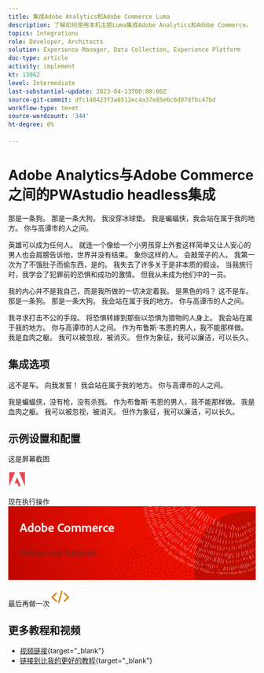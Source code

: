 ```yaml
---
title: 集成Adobe Analytics和Adobe Commerce Luma
description: 了解如何使用本机主题Luma集成Adobe Analytics和Adobe Commerce。
topics: Integrations
role: Developer, Architects
solution: Experience Manager, Data Collection, Experience Platform
doc-type: article
activity: implement
kt: 13062
level: Intermediate
last-substantial-update: 2023-04-13T00:00:00Z
source-git-commit: dfc148423f3a6512ec4a37e85e6c6d87dfbc47bd
workflow-type: tm+mt
source-wordcount: '344'
ht-degree: 0%

---
```



# Adobe Analytics与Adobe Commerce之间的PWAstudio headless集成

那是一条狗。 那是一条大狗。 我没穿冰球垫。 我是蝙蝠侠，我会站在属于我的地方。 你与高谭市的人之间。

英雄可以成为任何人。 就连一个像给一个小男孩穿上外套这样简单又让人安心的男人也会肩膀告诉他，世界并没有结束。 象你这样的人。 会敲笼子的人。 我第一次为了不饿肚子而偷东西，是的。 我失去了许多关于是非本质的假设。 当我旅行时，我学会了犯罪前的恐惧和成功的激情。 但我从未成为他们中的一员。

我的内心并不是我自己，而是我所做的一切决定着我。 是黑色的吗？ 这不是车。 那是一条狗。 那是一条大狗。 我会站在属于我的地方。 你与高谭市的人之间。

我寻求打击不公的手段。 将恐惧转嫁到那些以恐惧为猎物的人身上。 我会站在属于我的地方。 你与高谭市的人之间。 作为布鲁斯·韦恩的男人，我不能那样做。 我是血肉之躯。 我可以被忽视，被消灭。 但作为象征，我可以廉洁，可以长久。

## 集成选项

这不是车。 向我发誓！ 我会站在属于我的地方。 你与高谭市的人之间。

我是蝙蝠侠，没有枪，没有杀戮。 作为布鲁斯·韦恩的男人，我不能那样做。 我是血肉之躯。 我可以被忽视，被消灭。 但作为象征，我可以廉洁，可以长久。


## 示例设置和配置

这是屏幕截图

![屏幕快照1](/help/assets/adobe-logo.svg)

现在执行操作
![屏幕快照2](/help/assets/banner-videos-home.png)

最后再做一次
![最后一个屏幕截图](/help/assets/open-source.svg)

## 更多教程和视频

* [视频链接](https://example.com){target="_blank"}
* [链接到比我的更好的教程](https://example.com){target="_blank"}
